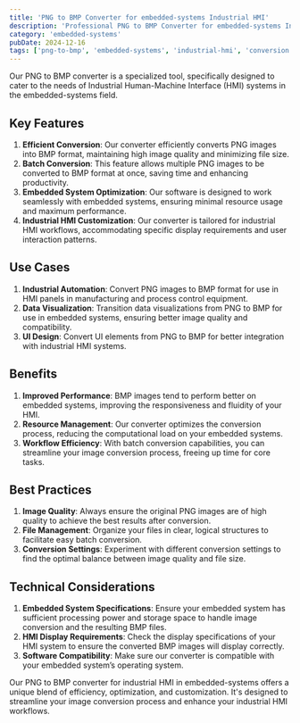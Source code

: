 ```yaml
---
title: 'PNG to BMP Converter for embedded-systems Industrial HMI'
description: 'Professional PNG to BMP Converter for embedded-systems Industrial HMI. Optimized for embedded-systems industrial hmi workflows.'
category: 'embedded-systems'
pubDate: 2024-12-16
tags: ['png-to-bmp', 'embedded-systems', 'industrial-hmi', 'conversion']
---
```


Our PNG to BMP converter is a specialized tool, specifically designed to cater to the needs of Industrial Human-Machine Interface (HMI) systems in the embedded-systems field. 

## Key Features 

1. **Efficient Conversion**: Our converter efficiently converts PNG images into BMP format, maintaining high image quality and minimizing file size.
2. **Batch Conversion**: This feature allows multiple PNG images to be converted to BMP format at once, saving time and enhancing productivity.
3. **Embedded System Optimization**: Our software is designed to work seamlessly with embedded systems, ensuring minimal resource usage and maximum performance.
4. **Industrial HMI Customization**: Our converter is tailored for industrial HMI workflows, accommodating specific display requirements and user interaction patterns.

## Use Cases

1. **Industrial Automation**: Convert PNG images to BMP format for use in HMI panels in manufacturing and process control equipment.
2. **Data Visualization**: Transition data visualizations from PNG to BMP for use in embedded systems, ensuring better image quality and compatibility.
3. **UI Design**: Convert UI elements from PNG to BMP for better integration with industrial HMI systems.

## Benefits

1. **Improved Performance**: BMP images tend to perform better on embedded systems, improving the responsiveness and fluidity of your HMI.
2. **Resource Management**: Our converter optimizes the conversion process, reducing the computational load on your embedded systems.
3. **Workflow Efficiency**: With batch conversion capabilities, you can streamline your image conversion process, freeing up time for core tasks.

## Best Practices

1. **Image Quality**: Always ensure the original PNG images are of high quality to achieve the best results after conversion.
2. **File Management**: Organize your files in clear, logical structures to facilitate easy batch conversion.
3. **Conversion Settings**: Experiment with different conversion settings to find the optimal balance between image quality and file size.

## Technical Considerations

1. **Embedded System Specifications**: Ensure your embedded system has sufficient processing power and storage space to handle image conversion and the resulting BMP files.
2. **HMI Display Requirements**: Check the display specifications of your HMI system to ensure the converted BMP images will display correctly.
3. **Software Compatibility**: Make sure our converter is compatible with your embedded system’s operating system.

Our PNG to BMP converter for industrial HMI in embedded-systems offers a unique blend of efficiency, optimization, and customization. It's designed to streamline your image conversion process and enhance your industrial HMI workflows.
